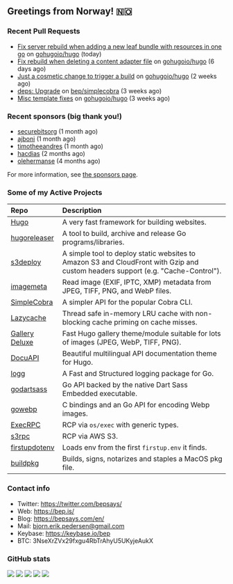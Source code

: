 ## Greetings from Norway! 🇳🇴

### Recent Pull Requests

- [Fix server rebuild when adding a new leaf bundle with resources in one go](https://github.com/gohugoio/hugo/pull/13928) on [gohugoio/hugo](https://github.com/gohugoio/hugo) (today)
- [Fix rebuild when deleting a content adapter file](https://github.com/gohugoio/hugo/pull/13910) on [gohugoio/hugo](https://github.com/gohugoio/hugo) (6 days ago)
- [Just a cosmetic change to trigger a build](https://github.com/gohugoio/hugo/pull/13890) on [gohugoio/hugo](https://github.com/gohugoio/hugo) (2 weeks ago)
- [deps: Upgrade](https://github.com/bep/simplecobra/pull/14) on [bep/simplecobra](https://github.com/bep/simplecobra) (3 weeks ago)
- [Misc template fixes](https://github.com/gohugoio/hugo/pull/13876) on [gohugoio/hugo](https://github.com/gohugoio/hugo) (3 weeks ago)

### Recent sponsors (big thank you!)

- [securebitsorg](https://github.com/securebitsorg) (1 month ago)
- [ajboni](https://github.com/ajboni) (1 month ago)
- [timotheeandres](https://github.com/timotheeandres) (1 month ago)
- [hacdias](https://github.com/hacdias) (2 months ago)
- [olehermanse](https://github.com/olehermanse) (4 months ago)

For more information, see [the sponsors page](https://github.com/sponsors/bep/).

### Some of my Active Projects

| Repo  | Description |
| :---------------------------------------- | :------------------------------------------- |
| [Hugo](https://github.com/gohugoio/hugo)|A very fast framework for building websites. |
| [hugoreleaser](https://github.com/gohugoio/hugoreleaser)| A tool to build, archive and release Go programs/libraries.  |
| [s3deploy](https://github.com/bep/s3deploy)| A simple tool to deploy static websites to Amazon S3 and CloudFront with Gzip and custom headers support (e.g. "Cache-Control").|
| [imagemeta](https://github.com/bep/imagemeta)| Read image (EXIF, IPTC, XMP) metadata from JPEG, TIFF, PNG, and WebP files.|
| [SimpleCobra](https://github.com/bep/simplecobra)|A simpler API for the popular Cobra CLI.|
| [Lazycache](https://github.com/bep/lazycache)| Thread safe in-memory LRU cache with non-blocking cache priming on cache misses.  |
| [Gallery Deluxe](https://github.com/bep/gallerydeluxe)|Fast Hugo gallery theme/module suitable for lots of images (JPEG, WebP, TIFF, PNG).|
| [DocuAPI](https://github.com/bep/docuapi)| Beautiful multilingual API documentation theme for Hugo.  |
| [logg](https://github.com/bep/logg)| A Fast and Structured logging package for Go.  |
| [godartsass](https://github.com/bep/godartsass)| Go API backed by the native Dart Sass Embedded executable. |
| [gowebp](https://github.com/bep/gowebp)|C bindings and an Go API for encoding Webp images. |
| [ExecRPC](https://github.com/bep/execrpc)|RCP via `os/exec` with generic types.  |
| [s3rpc](https://github.com/bep/s3rpc)|RCP via AWS S3.|
| [firstupdotenv](https://github.com/bep/firstupdotenv)|Loads env from the first `firstup.env` it finds. |
| [buildpkg](https://github.com/bep/buildpkg)| Builds, signs, notarizes and staples a MacOS pkg file. |

### Contact info
- Twitter: https://twitter.com/bepsays/
- Web: https://bep.is/
- Blog: https://bepsays.com/en/
- Mail: bjorn.erik.pedersen@gmail.com
- Keybase: https://keybase.io/bep
- BTC: 3NseXrZVx29fxgu4RbTrAhyU5UKyjeAukX


### GitHub stats

![](https://github-profile-summary-cards.vercel.app/api/cards/profile-details?username=bep&theme=github)
![](https://github-profile-summary-cards.vercel.app/api/cards/repos-per-language?username=bep&theme=github)
![](https://github-profile-summary-cards.vercel.app/api/cards/most-commit-language?username=bep&theme=github)
![](https://github-profile-summary-cards.vercel.app/api/cards/stats?username=bep&theme=github)
![](https://github-profile-summary-cards.vercel.app/api/cards/productive-time?username=bep&theme=github)
